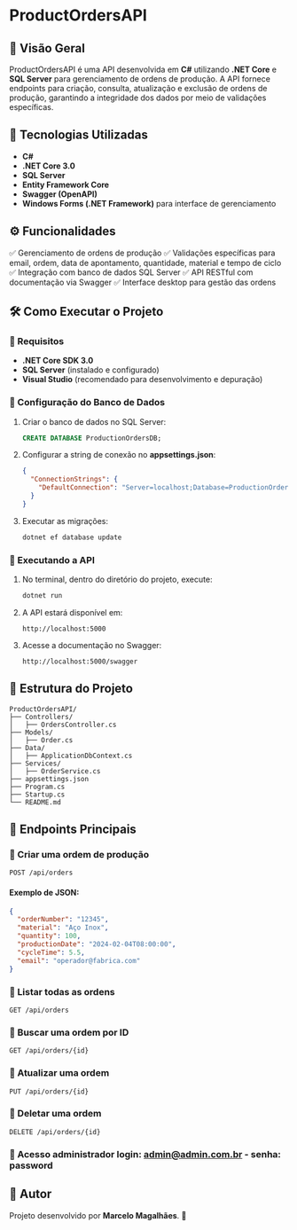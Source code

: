 # ProductOrdersAPI

## 📌 Visão Geral
ProductOrdersAPI é uma API desenvolvida em **C#** utilizando **.NET Core** e **SQL Server** para gerenciamento de ordens de produção.
A API fornece endpoints para criação, consulta, atualização e exclusão de ordens de produção, garantindo a integridade dos dados por meio de validações específicas.

## 🚀 Tecnologias Utilizadas
- **C#**
- **.NET Core 3.0**
- **SQL Server**
- **Entity Framework Core**
- **Swagger (OpenAPI)**
- **Windows Forms (.NET Framework)** para interface de gerenciamento

## ⚙️ Funcionalidades
✅ Gerenciamento de ordens de produção
✅ Validações específicas para email, ordem, data de apontamento, quantidade, material e tempo de ciclo
✅ Integração com banco de dados SQL Server
✅ API RESTful com documentação via Swagger
✅ Interface desktop para gestão das ordens

## 🛠️ Como Executar o Projeto
### 🔧 Requisitos
- **.NET Core SDK 3.0**
- **SQL Server** (instalado e configurado)
- **Visual Studio** (recomendado para desenvolvimento e depuração)

### 🔽 Configuração do Banco de Dados
1. Criar o banco de dados no SQL Server:
   ```sql
   CREATE DATABASE ProductionOrdersDB;
   ```
2. Configurar a string de conexão no **appsettings.json**:
   ```json
   {
     "ConnectionStrings": {
       "DefaultConnection": "Server=localhost;Database=ProductionOrdersDB;User Id=sa;Password=S&QU0Rtec2024;"
     }
   }
   ```
3. Executar as migrações:
   ```sh
   dotnet ef database update
   ```

### 🚀 Executando a API
1. No terminal, dentro do diretório do projeto, execute:
   ```sh
   dotnet run
   ```
2. A API estará disponível em:
   ```
   http://localhost:5000
   ```
3. Acesse a documentação no Swagger:
   ```
   http://localhost:5000/swagger
   ```

## 📂 Estrutura do Projeto
```
ProductOrdersAPI/
├── Controllers/
│   ├── OrdersController.cs
├── Models/
│   ├── Order.cs
├── Data/
│   ├── ApplicationDbContext.cs
├── Services/
│   ├── OrderService.cs
├── appsettings.json
├── Program.cs
├── Startup.cs
└── README.md
```

## 📌 Endpoints Principais
### 🔹 Criar uma ordem de produção
```http
POST /api/orders
```
#### **Exemplo de JSON:**
```json
{
  "orderNumber": "12345",
  "material": "Aço Inox",
  "quantity": 100,
  "productionDate": "2024-02-04T08:00:00",
  "cycleTime": 5.5,
  "email": "operador@fabrica.com"
}
```

### 🔹 Listar todas as ordens
```http
GET /api/orders
```

### 🔹 Buscar uma ordem por ID
```http
GET /api/orders/{id}
```

### 🔹 Atualizar uma ordem
```http
PUT /api/orders/{id}
```

### 🔹 Deletar uma ordem
```http
DELETE /api/orders/{id}
```
### 🔹 Acesso administrador login: admin@admin.com.br - senha: password 


## 📝 Autor
Projeto desenvolvido por **Marcelo Magalhães**. 🚀

